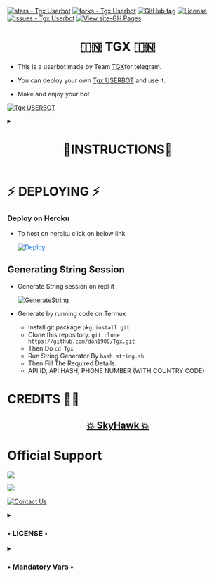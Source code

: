
[![stars - Tgx Userbot](https://img.shields.io/github/stars/TeamDarkZ/TGX?style=social)](https://github.com/TeamDarkZ/TGX)
[![forks - Tgx Userbot](https://img.shields.io/github/forks/TeamDarkZ/TGX?style=social)](https://github.com/TeamDarkZ/TGX)
[![GitHub tag](https://img.shields.io/github/tag/TeamDarkZ/Tgx?include_prereleases=&sort=semver)](https://github.com/TeamDarkZ/TGX/releases/)
[![License](https://img.shields.io/badge/License-GNU-blue)](#license)
[![issues - Tgx Userbot](https://img.shields.io/github/issues/TeamDarkZ/TGX)](https://github.com/TeamDarkZ/TGX/issues)
[![View site-GH Pages](https://img.shields.io/badge/View_site-GH_Pages-2ea44f?style=for-the-badge)](https://github.com/TeamDarkZ/TGX)



<h1 align="center"> 🇮🇳 TGX 🇮🇳 </h1>

 - This is a userbot made by Team [TGX](https://t.me/TGXUserbotSupport)for telegram. 

 - You can deploy your own [Tgx USERBOT](https://github.com/TeamDarkZ/TGX) and use it.
 
 - Make and enjoy your bot

[![Tgx USERBOT](https://telegra.ph/file/ceb34557e0c13c5755756.jpg)](https://t.me/TGXUserbotSupport)


<details><summary> <h1 align="center">🧾INSTRUCTIONS🧾</h1> </summary>

  - Read carefully
        
        - Fork at your own risk.
        
        - Owner will not be responsible for any kinds for ban due to bot.

        - You can host this project on heroku,  Zeet, Uffizi.

        - Please ask to owner before using codes.
</details>

# ⚡ DEPLOYING ⚡

### Deploy on Heroku
  - To host on heroku click on below link
     
     <a href="https://dashboard.heroku.com/new?button-url=https%3A%2F%2Fgithub.com%2Fdon1900%2FTgx&template=https%3A%2F%2Fgithub.com%2Fdon1900%2FTgx" rel="nofollow" style="background-color: initial; box-sizing: border-box; color: #0366d6; text-decoration-line: none;"><img alt="Deploy" data-canonical-src="https://www.herokucdn.com/deploy/button.svg" src="https://camo.githubusercontent.com/83b0e95b38892b49184e07ad572c94c8038323fb/68747470733a2f2f7777772e6865726f6b7563646e2e636f6d2f6465706c6f792f627574746f6e2e737667" style="border-style: none; box-sizing: initial; max-width: 100%;" /></a></div>
     </a>



## Generating String Session

  - Generate String session on repl it
   
       
       [![GenerateString](https://img.shields.io/badge/repl.it-generateString-yellowgreen)](https://replit.com/@don1900/Tgx#main.py) 
        
  - Generate by running code on Termux
       - Install git package
           `pkg install git`
    - Clone this repository.
           `git clone https://github.com/don1900/Tgx.git`
    - Then Do
           `cd Tgx`
    - Run String Generator By
           `bash string.sh`
    - Then Fill The Required Details.
    - API ID, API HASH, PHONE NUMBER (WITH COUNTRY CODE)


# CREDITS 👨‍🔬

<h2 align="center"> <a href="https://github.com/don1900/SkyHawk">💥 SkyHawk 💥</a></h2>
 

# Official Support

<a href="https://t.me/TGXUserBot"><img src="https://img.shields.io/badge/Join-Support%20Channel-red.svg?style=for-the-badge&logo=Telegram"></a>

<a href="https://t.me/TGXUserbotSupport"><img src="https://img.shields.io/badge/Join-Support%20Group-red.svg?style=for-the-badge&logo=Telegram"></a>

[![Contact Us](https://img.shields.io/badge/Telegram-Contact%20Me-informational)](https://t.me/TGXUserbotSupport)

<details>
  <summary> <h3>• LICENSE •</h3> </summary>

![](https://www.gnu.org/graphics/gplv3-or-later.png)

Copyright (C) 2021 Team-Tgx

Poject [TgX Bot](https://github.com/TeamDarkZ/TGX) is free software: you can redistribute it and/or modify
it under the terms of the GNU General Public License as published by
the Free Software Foundation, either version 3 of the License, or
(at your option) any later version.

This program is distributed in the hope that it will be useful,
but WITHOUT ANY WARRANTY; without even the implied warranty of
MERCHANTABILITY or FITNESS FOR A PARTICULAR PURPOSE.  See the
GNU General Public License for more details.

You should have received a copy of the GNU General Public License
along with this program. If not, see <https://www.gnu.org/licenses/>.

Released under [GNU](/LICENSE) by [Darkz X Skyhawk](https://github.com/TeamDarkZ).
</details>

<details> <summary> <h3>• Mandatory Vars •</h3> </summary>

  - Some of the environment variables are mandatory.
- These are listed below.
    - `APP_ID`:   You can get this value from [here](https://my.telegram.org)
    - `API_HASH`:   You can get this value from [here](https://my.telegram.org)
    - `ENV`:   `ANYTHING`
    - `STRING_SESSION`:   You can get this value from running `python3 string_session.py` in termux after cloning this repo. Or just using [repl run](https://replit.com/@don1900/Tgx#main.py)
    - `LOG_GROUP`:   Make a Channel Or Group and get it's id.
    - `DATABASE_URL`:   Make a database on elephant sql and paste the url.
    - `DB_URI`:   Same as `DATABASE_URL`
    - `BOT_TOKEN`:   Make a Bot from [Botfather](https://t.me/botfather) and paste the bot token here.
    - `BOT_USERNAME`:   Paste the Username of bot that you made from [BotFather](https://t.me/botfather).
- The userbot will not work without setting the mandatory vars.
</details>


